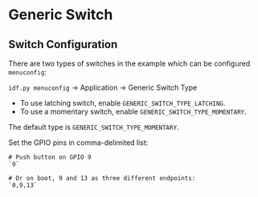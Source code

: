 # Generic Switch

## Switch Configuration

There are two types of switches in the example which can be configured `menuconfig`:

`idf.py menuconfig` -> Application -> Generic Switch Type

* To use latching switch, enable `GENERIC_SWITCH_TYPE_LATCHING`.
* To use a momentary switch, enable `GENERIC_SWITCH_TYPE_MOMENTARY`.

The default type is `GENERIC_SWITCH_TYPE_MOMENTARY`.

Set the GPIO pins in comma-delimited list:

    # Push button on GPIO 9
    `9`

    # Or on boot, 9 and 13 as three different endpoints:
    `0,9,13`
